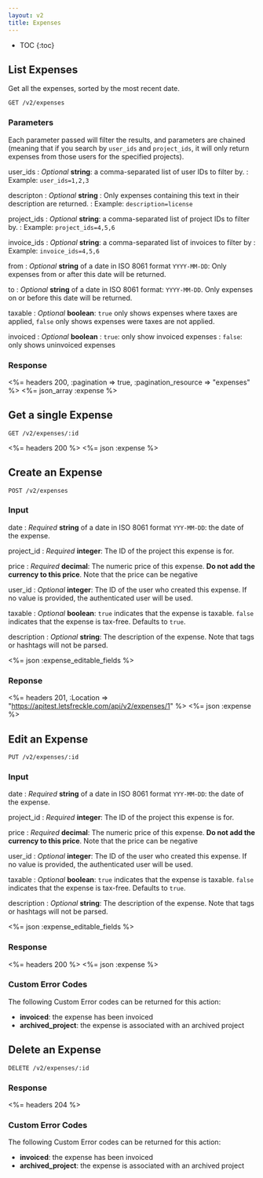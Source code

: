 ```yaml
---
layout: v2
title: Expenses
---
```


* TOC
{:toc}

## List Expenses

Get all the expenses, sorted by the most recent date.

~~~
GET /v2/expenses
~~~

### Parameters

Each parameter passed will filter the results, and parameters are chained (meaning that if you search by `user_ids` and `project_ids`, it will only return expenses from those users for the specified projects).

user_ids
: *Optional* **string**: a comma-separated list of user IDs to filter by.
: Example: `user_ids=1,2,3`

descripton
: *Optional* **string**
: Only expenses containing this text in their description are returned.
: Example: `description=license`

project_ids
: *Optional* **string**: a comma-separated list of project IDs to filter by.
: Example: `project_ids=4,5,6`

invoice_ids
: *Optional* **string**: a comma-separated list of invoices to filter by
: Example: `invoice_ids=4,5,6`

from
: *Optional* **string** of a date in ISO 8061 format `YYYY-MM-DD`: Only expenses from or after this date will be returned.

to
: *Optional* **string** of a date in ISO 8061 format: `YYYY-MM-DD`. Only expenses on or before this date will be returned.

taxable
: *Optional* **boolean**: `true` only shows expenses where taxes are applied, `false` only shows expenses were taxes are not applied.

invoiced
: *Optional* **boolean**
: `true`: only show invoiced expenses
: `false`: only shows uninvoiced expenses

### Response

<%= headers 200, :pagination => true, :pagination_resource => "expenses" %>
<%= json_array :expense %>

## Get a single Expense

~~~
GET /v2/expenses/:id
~~~

<%= headers 200 %>
<%= json :expense %>

## Create an Expense

~~~
POST /v2/expenses
~~~

### Input

date
: *Required* **string** of a date in ISO 8061 format `YYY-MM-DD`: the date of the expense.

project_id
: *Required* **integer**: The ID of the project this expense is for.

price
: *Required* **decimal**: The numeric price of this expense. **Do not add the currency to this price**. Note that the price can be negative

user_id
: *Optional* **integer**: The ID of the user who created this expense. If no value is provided, the authenticated user will be used.

taxable
: *Optional* **boolean**: `true` indicates that the expense is taxable. `false` indicates that the expense is tax-free. Defaults to `true`.

description
: *Optional* **string**: The description of the expense. Note that tags or hashtags will not be parsed.

<%= json :expense_editable_fields %>

### Reponse

<%= headers 201, :Location => "https://apitest.letsfreckle.com/api/v2/expenses/1" %>
<%= json :expense %>

## Edit an Expense

~~~
PUT /v2/expenses/:id
~~~

### Input

date
: *Required* **string** of a date in ISO 8061 format `YYY-MM-DD`: the date of the expense.

project_id
: *Required* **integer**: The ID of the project this expense is for.

price
: *Required* **decimal**: The numeric price of this expense. **Do not add the currency to this price**. Note that the price can be negative

user_id
: *Optional* **integer**: The ID of the user who created this expense. If no value is provided, the authenticated user will be used.

taxable
: *Optional* **boolean**: `true` indicates that the expense is taxable. `false` indicates that the expense is tax-free. Defaults to `true`.

description
: *Optional* **string**: The description of the expense. Note that tags or hashtags will not be parsed.

<%= json :expense_editable_fields %>

### Response

<%= headers 200 %>
<%= json :expense %>

### Custom Error Codes

The following Custom Error codes can be returned for this action:

* **invoiced**: the expense has been invoiced
* **archived_project**: the expense is associated with an archived project

## Delete an Expense

~~~
DELETE /v2/expenses/:id
~~~

### Response

<%= headers 204 %>

### Custom Error Codes

The following Custom Error codes can be returned for this action:

* **invoiced**: the expense has been invoiced
* **archived_project**: the expense is associated with an archived project